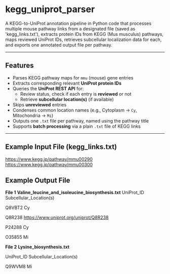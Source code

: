 # kegg_uniprot_parser
A KEGG-to-UniProt annotation pipeline in Python code that processes multiple mouse pathway links from a designated file (saved as 'kegg_links.txt'), extracts protein IDs from KEGG (Mus musculus) pathways, maps reviewed UniProt IDs, retrieves subcellular localization data for each, and exports one annotated output file per pathway.

---

## Features
- Parses KEGG pathway maps for `mmu` (mouse) gene entries
- Extracts corresponding relevant **UniProt protein IDs**
- Queries the **UniProt REST API** for:
  - Review status, check if each entry is **reviewed** or not
  - Retrieve **subcellular location(s)** (if available)
- Skips **unreviewed** entries
- Condenses common location names (e.g., Cytoplasm → `Cy`, Mitochondria → `Mi`)
- Outputs one `.txt` file per pathway, named using the pathway title
- Supports **batch processing** via a plain `.txt` file of KEGG links

---

## Example Input File (kegg_links.txt)
  https://www.kegg.jp/pathway/mmu00290
  https://www.kegg.jp/pathway/mmu00300

## Example Output File
**File 1**
  **Valine_leucine_and_isoleucine_biosynthesis.txt**
UniProt_ID	Subcellular_Location(s)

Q8VBT2	Cy

Q8R238	https://www.uniprot.org/uniprot/Q8R238

P24288	Cy

O35855	Mi

**File 2**
  **Lysine_biosynthesis.txt**

UniProt_ID	Subcellular_Location(s)

Q9WVM8	Mi
